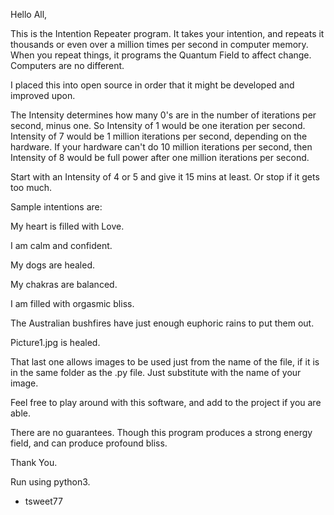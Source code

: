 Hello All,

This is the Intention Repeater program. It takes your intention, and repeats it thousands or even over a million times per second
in computer memory. When you repeat things, it programs the Quantum Field to affect change. Computers are no different.

I placed this into open source in order that it might be developed and improved upon.

The Intensity determines how many 0's are in the number of iterations per second, minus one.
So Intensity of 1 would be one iteration per second. Intensity of 7 would be 1 million iterations per second,
depending on the hardware. If your hardware can't do 10 million iterations per second, then
Intensity of 8 would be full power after one million iterations per second.

Start with an Intensity of 4 or 5 and give it 15 mins at least. Or stop if it gets too much.

Sample intentions are:

My heart is filled with Love.

I am calm and confident.

My dogs are healed.

My chakras are balanced.

I am filled with orgasmic bliss.

The Australian bushfires have just enough euphoric rains to put them out.

Picture1.jpg is healed.

That last one allows images to be used just from the name of the file, if it is in the same folder as the .py file.
Just substitute with the name of your image.

Feel free to play around with this software, and add to the project if you are able.

There are no guarantees. Though this program produces a strong energy field, and can produce profound bliss.

Thank You.

Run using python3.

- tsweet77
